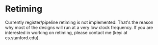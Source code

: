 # Retiming
Currently register/pipeline retiming is not implemented. That's the reason why
most of the designs will run at a very low clock frequency. If you are
interested in working on retiming, please contact me (keyi at cs.stanford.edu).
